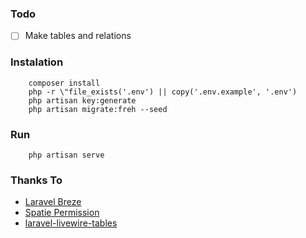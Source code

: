 ### Todo

-   [ ] Make tables and relations

### Instalation

```
    composer install
    php -r \"file_exists('.env') || copy('.env.example', '.env')
    php artisan key:generate
    php artisan migrate:freh --seed
```

### Run

```
    php artisan serve
```    

### Thanks To

-   [Laravel Breze](https://laravel.com/docs/8.x/starter-kits)
-   [Spatie Permission](https://spatie.be/docs/laravel-permission/v4/introduction)
-   [laravel-livewire-tables](https://github.com/rappasoft/laravel-livewire-tables)
